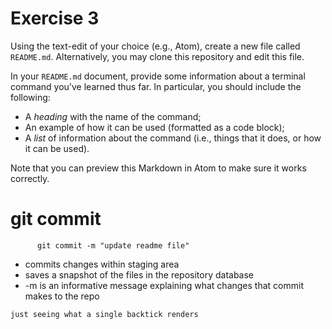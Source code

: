 # Exercise 3
Using the text-edit of your choice (e.g., Atom), create a new file called `README.md`. Alternatively, you may clone this repository and edit this file.

In your `README.md` document, provide some information about a terminal command you've learned thus far. In particular, you should include the following:

- A _heading_ with the name of the command;
- An example of how it can be used (formatted as a code block);
- A _list_ of information about the command (i.e., things that it does, or how it can be used).

Note that you can preview this Markdown in Atom to make sure it works correctly.

# git commit
```
      git commit -m "update readme file"  
```
- commits changes within staging area
- saves a snapshot of the files in the repository database
- -m is an informative message explaining what changes that commit makes to the repo

` just seeing what a single backtick renders `